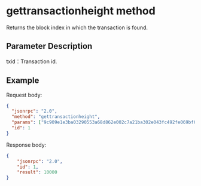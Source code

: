 # gettransactionheight method

Returns the block index in which the transaction is found.

## Parameter Description

txid：Transaction id.

## Example

Request body:

```json
{
  "jsonrpc": "2.0",
  "method": "gettransactionheight",
  "params": ["9c909e1e3ba03290553a68d862e002c7a21ba302e043fc492fe069bf6a134d29"],
  "id": 1
}
```

Response body:

```json
{
    "jsonrpc": "2.0",
    "id": 1,
    "result": 10000
}
```


